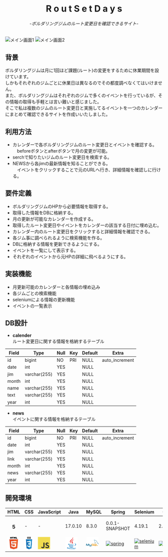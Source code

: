 <h1 align="center">R o u t  S e t  D a y s</h1>
<h6 align="center">-ボルダリングジムのルート変更日を確認できるサイト-</h6>

![メイン画面1](https://github.com/nsITGitHub/Climbing/assets/167949592/a10496a8-1260-4272-886d-ff29c6418920)
![メイン画面2](https://github.com/nsITGitHub/Climbing/assets/167949592/d9c115ba-1524-4fbf-b258-0c11d08fe1a4)

## 背景 
ボルダリングジムは月に1回ほど課題(ルート)の変更をするために休業期間を設けています。<br>
しかもそれぞれのジムごとに休業日は異なるのでその都度調べなくてはいけません。<br>
また、ボルダリングジムはそれぞれのジムで多くのイベントを行っているが、その情報の取得も手軽とは言い難いと感じました。<br>
そこで私は複数のジムのルート変更日と実施してるイベントを一つのカレンダーにまとめて確認できるサイトを作成いいたしました。<br>


## 利用方法
- カレンダーで各ボルダリングジムのルート変更日とイベントを確認する。
　beforeボタンとafterボタンで月の変更が可能。
- serchで知りたいジムのルート変更日を検索する。
- NEWSから各jimの最新情報を知ることができる。<br>
　イベントをクリックすることで元のURLへ行き、詳細情報を確認しに行ける。


## 要件定義
- ボルダリングジムのHPから必要情報を取得する。
- 取得した情報をDBに格納する。
- 月の更新が可能なカレンダーを作成する。
- 取得したルート変更日やイベントをカレンダーの該当する日付に埋め込む。
- カレンダー内のルート変更日をクリックすると詳細情報を確認できる。
- 各ジム事に調べられるように検索機能を作る。
- DBに格納する情報を更新できるようにする。
- イベントを一覧にして表示する。
- それぞれのイベントから元HPの詳細に飛べるようにする。


## 実装機能
- 月更新可能のカレンダーと各情報の埋め込み
- 各ジムごとの検索機能
- seleniumによる情報の更新機能
- イベントの一覧表示

## DB設計 
- **calender**<br>
  ルート変更日に関する情報を格納するテーブル

| Field | Type         | Null | Key | Default | Extra          |
|-------|--------------|------|-----|---------|----------------|
| id    | bigint       | NO   | PRI | NULL    | auto_increment |
| date  | int          | YES  |     | NULL    |                |
| jim   | varchar(255) | YES  |     | NULL    |                |
| month | int          | YES  |     | NULL    |                |
| name  | varchar(255) | YES  |     | NULL    |                |
| text  | varchar(255) | YES  |     | NULL    |                |
| year  | int          | YES  |     | NULL    |                |


- **news**<br>
  イベントに関する情報を格納するテーブル

| Field | Type         | Null | Key | Default | Extra          |
|-------|--------------|------|-----|---------|----------------|
| id    | bigint       | NO   | PRI | NULL    | auto_increment |
| date  | int          | YES  |     | NULL    |                |
| jim   | varchar(255) | YES  |     | NULL    |                |
| link  | varchar(255) | YES  |     | NULL    |                |
| month | int          | YES  |     | NULL    |                |
| news  | varchar(255) | YES  |     | NULL    |                |
| year  | int          | YES  |     | NULL    |                |


## 開発環境

HTML   |CSS    |JavaScript |Java   |MySQL  |Spring        |Selenium    |Git
-------|-------|-----------|-------|-------|--------------|------------|-------
<h3 align="center">5</h3>|-      |-          |17.0.10|8.3.0  |0.0.1-SNAPSHOT|4.19.1      |2.45.0
 <a href="https://www.w3.org/html/" target="_blank" rel="noreferrer"> <img src="https://raw.githubusercontent.com/devicons/devicon/master/icons/html5/html5-original-wordmark.svg" alt="html5" width="40" height="40"/> </a> |  <a href="https://www.w3schools.com/css/" target="_blank" rel="noreferrer"> <img src="https://raw.githubusercontent.com/devicons/devicon/master/icons/css3/css3-original-wordmark.svg" alt="css3" width="40" height="40"/> </a>            | <a href="https://developer.mozilla.org/en-US/docs/Web/JavaScript" target="_blank" rel="noreferrer"> <img src="https://raw.githubusercontent.com/devicons/devicon/master/icons/javascript/javascript-original.svg" alt="javascript" width="40" height="40"/> </a>         | <a href="https://www.java.com" target="_blank" rel="noreferrer"> <img src="https://raw.githubusercontent.com/devicons/devicon/master/icons/java/java-original.svg" alt="java" width="40" height="40"/> </a>          |<a href="https://www.mysql.com/" target="_blank" rel="noreferrer"> <img src="https://raw.githubusercontent.com/devicons/devicon/master/icons/mysql/mysql-original-wordmark.svg" alt="mysql" width="40" height="40"/> </a>          | <a href="https://spring.io/" target="_blank" rel="noreferrer"> <img src="https://www.vectorlogo.zone/logos/springio/springio-icon.svg" alt="spring" width="40" height="40"/> </a>                  |<a href="https://www.selenium.dev" target="_blank" rel="noreferrer"> <img src="https://raw.githubusercontent.com/detain/svg-logos/780f25886640cef088af994181646db2f6b1a3f8/svg/selenium-logo.svg" alt="selenium" width="40" height="40"/> </a>  |<a href="https://git-scm.com/" target="_blank" rel="noreferrer"> <img src="https://www.vectorlogo.zone/logos/git-scm/git-scm-icon.svg" alt="git" width="40" height="40"/> </a>  

 
